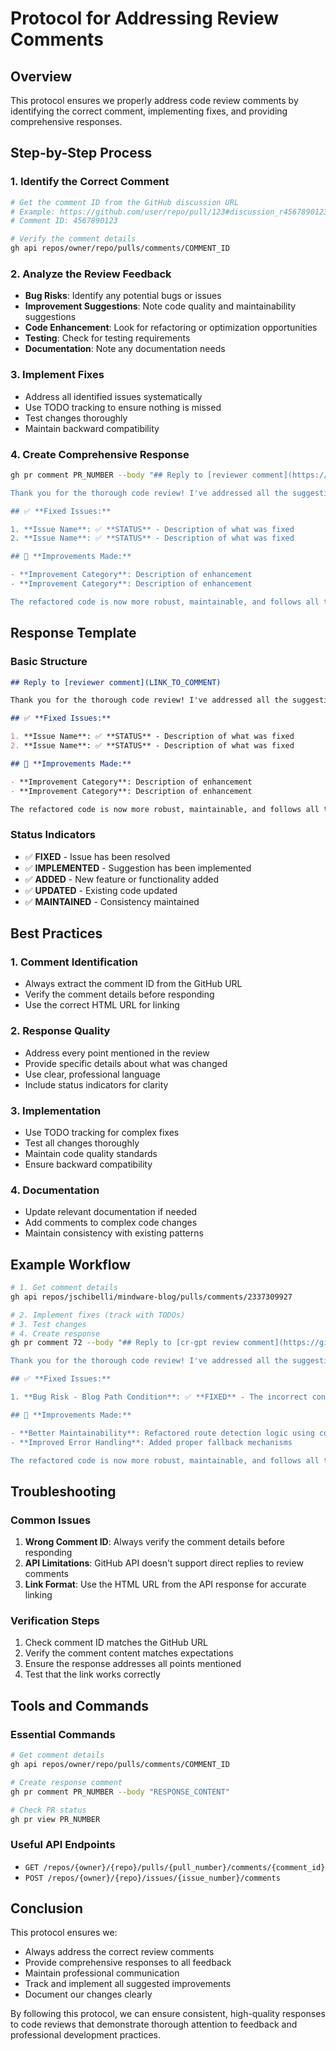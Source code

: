 # Protocol for Addressing Review Comments

## Overview
This protocol ensures we properly address code review comments by identifying the correct comment, implementing fixes, and providing comprehensive responses.

## Step-by-Step Process

### 1. Identify the Correct Comment
```bash
# Get the comment ID from the GitHub discussion URL
# Example: https://github.com/user/repo/pull/123#discussion_r4567890123
# Comment ID: 4567890123

# Verify the comment details
gh api repos/owner/repo/pulls/comments/COMMENT_ID
```

### 2. Analyze the Review Feedback
- **Bug Risks**: Identify any potential bugs or issues
- **Improvement Suggestions**: Note code quality and maintainability suggestions
- **Code Enhancement**: Look for refactoring or optimization opportunities
- **Testing**: Check for testing requirements
- **Documentation**: Note any documentation needs

### 3. Implement Fixes
- Address all identified issues systematically
- Use TODO tracking to ensure nothing is missed
- Test changes thoroughly
- Maintain backward compatibility

### 4. Create Comprehensive Response
```bash
gh pr comment PR_NUMBER --body "## Reply to [reviewer comment](https://github.com/owner/repo/pull/PR_NUMBER#discussion_rCOMMENT_ID)

Thank you for the thorough code review! I've addressed all the suggestions you mentioned:

## ✅ **Fixed Issues:**

1. **Issue Name**: ✅ **STATUS** - Description of what was fixed
2. **Issue Name**: ✅ **STATUS** - Description of what was fixed

## 🔧 **Improvements Made:**

- **Improvement Category**: Description of enhancement
- **Improvement Category**: Description of enhancement

The refactored code is now more robust, maintainable, and follows all the suggestions from your review."
```

## Response Template

### Basic Structure
```markdown
## Reply to [reviewer comment](LINK_TO_COMMENT)

Thank you for the thorough code review! I've addressed all the suggestions you mentioned:

## ✅ **Fixed Issues:**

1. **Issue Name**: ✅ **STATUS** - Description of what was fixed
2. **Issue Name**: ✅ **STATUS** - Description of what was fixed

## 🔧 **Improvements Made:**

- **Improvement Category**: Description of enhancement
- **Improvement Category**: Description of enhancement

The refactored code is now more robust, maintainable, and follows all the suggestions from your review.
```

### Status Indicators
- ✅ **FIXED** - Issue has been resolved
- ✅ **IMPLEMENTED** - Suggestion has been implemented
- ✅ **ADDED** - New feature or functionality added
- ✅ **UPDATED** - Existing code updated
- ✅ **MAINTAINED** - Consistency maintained

## Best Practices

### 1. Comment Identification
- Always extract the comment ID from the GitHub URL
- Verify the comment details before responding
- Use the correct HTML URL for linking

### 2. Response Quality
- Address every point mentioned in the review
- Provide specific details about what was changed
- Use clear, professional language
- Include status indicators for clarity

### 3. Implementation
- Use TODO tracking for complex fixes
- Test all changes thoroughly
- Maintain code quality standards
- Ensure backward compatibility

### 4. Documentation
- Update relevant documentation if needed
- Add comments to complex code changes
- Maintain consistency with existing patterns

## Example Workflow

```bash
# 1. Get comment details
gh api repos/jschibelli/mindware-blog/pulls/comments/2337309927

# 2. Implement fixes (track with TODOs)
# 3. Test changes
# 4. Create response
gh pr comment 72 --body "## Reply to [cr-gpt review comment](https://github.com/jschibelli/mindware-blog/pull/72#discussion_r2337309927)

Thank you for the thorough code review! I've addressed all the suggestions you mentioned:

## ✅ **Fixed Issues:**

1. **Bug Risk - Blog Path Condition**: ✅ **FIXED** - The incorrect condition \`pathname !== '/blog'\` has been corrected.

## 🔧 **Improvements Made:**

- **Better Maintainability**: Refactored route detection logic using configuration array
- **Improved Error Handling**: Added proper fallback mechanisms

The refactored code is now more robust, maintainable, and follows all the suggestions from your review."
```

## Troubleshooting

### Common Issues
1. **Wrong Comment ID**: Always verify the comment details before responding
2. **API Limitations**: GitHub API doesn't support direct replies to review comments
3. **Link Format**: Use the HTML URL from the API response for accurate linking

### Verification Steps
1. Check comment ID matches the GitHub URL
2. Verify the comment content matches expectations
3. Ensure the response addresses all points mentioned
4. Test that the link works correctly

## Tools and Commands

### Essential Commands
```bash
# Get comment details
gh api repos/owner/repo/pulls/comments/COMMENT_ID

# Create response comment
gh pr comment PR_NUMBER --body "RESPONSE_CONTENT"

# Check PR status
gh pr view PR_NUMBER
```

### Useful API Endpoints
- `GET /repos/{owner}/{repo}/pulls/{pull_number}/comments/{comment_id}`
- `POST /repos/{owner}/{repo}/issues/{issue_number}/comments`

## Conclusion

This protocol ensures we:
- Always address the correct review comments
- Provide comprehensive responses to all feedback
- Maintain professional communication
- Track and implement all suggested improvements
- Document our changes clearly

By following this protocol, we can ensure consistent, high-quality responses to code reviews that demonstrate thorough attention to feedback and professional development practices.
